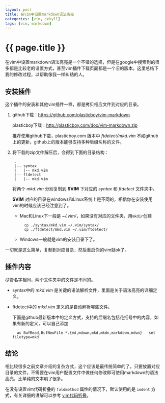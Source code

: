 ```yaml
---
layout: post
title: 在vim中设置markdown语法高亮
categories: [vim, jekyll]
tags: [vim, markdown]
---
```


{{ page.title }}
================

在vim中设置markdown语法高亮是一个不错的选择，但是在google中搜索到的很多都是比较老的设置方式，甚至vim插件下载页面都是一个旧的版本。这里总结下我的修改过程，以帮助像我一样纠结的人。


安装插件
--------

这个插件的安装和其他vim插件一样，都是拷贝相应文件到对应的目录。

1. github下载：<https://github.com/plasticboy/vim-markdown>

    plasticboy下载：<http://plasticboy.com/dox/vim-markdown.zip>

    推荐使用github下载，plasticboy.com 版本中 *ftdetect/mkd.vim* 不如github上的更新，github上的版本能够支持多种后缀名称的文件。

2. 将下载的zip文件解压后，会得到下面的目录结构：

		.
		|-- syntax
		|   |-- mkd.vim
		|-- ftdetect
		|   |-- mkd.vim

	将两个 *mkd.vim* 分别复制到 **$VIM** 下对应的 *syntax* 和 *ftdetect* 文件夹中。

	**$VIM** 对应的目录在windows和Linux系统上是不同的，相信你在安装使用vim的时候应该已经注意到了。
	- Mac和Linux下一般是 *~/.vim/*，如果没有对应的文件夹，用`mkdir`创建

			cp ./syntax/mkd.vim ~/.vim/syntax/
			cp ./ftdetect/mkd.vim ~/.vim/ftdetect/
	- Windows一般就是vim的安装目录下了。

一切就是这么简单，复制到对应目录，然后重启你的vim就ok了。

插件内容
--------

尽管名字相同，两个文件夹中的文件是不同的。

- syntax中的 *mkd.vim* 是关键的语法解析文件，里面是关于语法高亮的详细定义。
- ftdetect中的 *mkd.vim* 定义的是自动解析哪些文件。

	下面是github最新版本中的定义方式，支持的后缀名包括花括号中的内容，如果有新的定义，可以自己添加

		au BufRead,BufNewFile *.{md,mdown,mkd,mkdn,markdown,mdwn}   set filetype=mkd

结论
-------

相比较很多之前文章介绍的复杂方式，这个应该是最传统简单的了。只要放置对应目录的文件，不需要在vim用户配置文件中做任何修改即可使用markdown的语法高亮，比单纯的文本明了很多。

在没有设置vim代码折叠的 `foldmethod` 属性的情况下，默认使用的是 `indent` 方式，有关详细的讲解可以参考 [vim代码折叠](http://www.cnblogs.com/abeen/archive/2010/08/06/1794197.html)。

